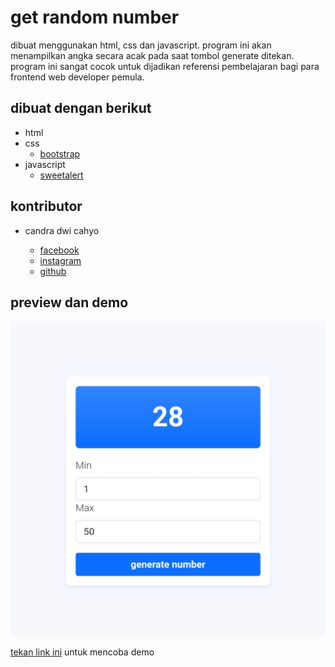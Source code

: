 # get random number 

dibuat menggunakan html, css dan javascript. program ini akan menampilkan angka secara acak pada saat tombol generate ditekan. program ini sangat cocok untuk dijadikan referensi pembelajaran bagi para frontend web developer pemula.

## dibuat dengan berikut 

* html   
* css 
  * [bootstrap](https://getbootstrap.com)
* javascript 
  * [sweetalert](https://sweetalert2.github.io)

## kontributor

* candra dwi cahyo

  * [facebook](https://facebook.com/candradwicahyo18)
  * [instagram](https://instagram.com/candradwicahyo18)
  * [github](https://github.com/candradwicahyo)

## preview dan demo 

![preview](https://github.com/candradwicahyo/get-random-number/blob/master/image.jpg)

[tekan link ini](https://candradwicahyo.github.io/get-random-number) untuk mencoba demo
